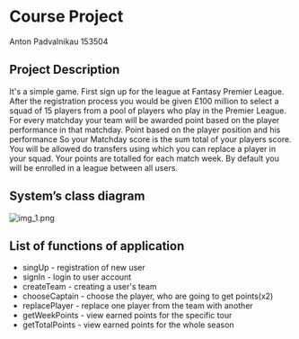 # Course Project

Anton Padvalnikau 153504

## Project Description

It's a simple game.
First sign up for the league at Fantasy Premier League.
After the registration process you would be given £100 million to select a squad of 15 players from a pool of players who play in the Premier League.
For every matchday your team will be awarded point based on the player performance in that matchday. Point based on the player position and his performance
So your Matchday score is the sum total of your players score.
You will be allowed do transfers using which you can replace a player in your squad.
Your points are totalled for each match week. By default you will be enrolled in a league between all users.


## System’s class diagram

![img_1.png](~/../img_1.png)

## List of functions of application
* singUp - registration of new user
* signIn - login to user account
* createTeam - creating a user's team
* chooseCaptain - choose the player, who are going to get points(x2)
* replacePlayer - replace one player from the team with another
* getWeekPoints - view earned points for the specific tour
* getTotalPoints - view earned points for the whole season